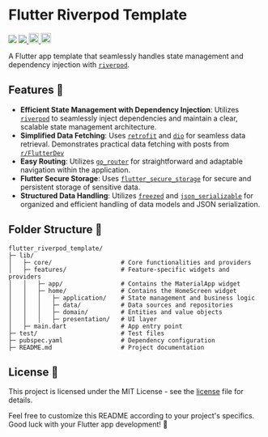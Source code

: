 # Flutter Riverpod Template

<p> 
  <img src="https://github.com/sunenvidiado-nx/flutter-riverpod-template/actions/workflows/test.yaml/badge.svg"/>
  <a href="https://codecov.io/gh/sunenvidiado-nx/flutter-riverpod-template" target="_blank"> 
    <img src="https://img.shields.io/codecov/c/github/sunenvidiado-nx/flutter-riverpod-template"/> 
  </a>
  <a href="https://flutter.dev" target="_blank">
    <img src="https://img.shields.io/badge/Flutter-%2302569B.svg?style=for-the-badge&logo=Flutter" height="20">
  </a>
  <img src="https://img.shields.io/badge/Visual%20Studio%20Code-0078d7.svg?style=for-the-badge&logo=visual-studio-code&logoColor=white" height="20">
</p>

A Flutter app template that seamlessly handles state management and dependency injection with [`riverpod`](https://riverpod.dev).

## Features 🚀

* **Efficient State Management with Dependency Injection**: Utilizes [`riverpod`](https://riverpod.dev) to seamlessly inject dependencies and maintain a clear, scalable state management architecture.
* **Simplified Data Fetching**: Uses [`retrofit`](https://pub.dev/packages/retrofit) and [`dio`](https://pub.dev/packages/dio) for seamless data retrieval. Demonstrates practical data fetching with posts from [`r/FlutterDev`](https://reddit.com/r/flutterdev)
* **Easy Routing**: Utilizes [`go_router`](https://pub.dev/packages/go_router) for straightforward and adaptable navigation within the application.
* **Flutter Secure Storage**: Uses [`flutter_secure_storage`](https://pub.dev/packages/flutter_secure_storage) for secure and persistent storage of sensitive data.
* **Structured Data Handling**: Utilizes [`freezed`](https://pub.dev/packages/freezed) and [`json_serializable`](https://pub.dev/packages/json_serializable) for organized and efficient handling of data models and JSON serialization.

## Folder Structure 📂

```
flutter_riverpod_template/
├─ lib/
│   ├─ core/                   # Core functionalities and providers
│   ├─ features/               # Feature-specific widgets and providers
│   │   ├─ app/                # Contains the MaterialApp widget
│   │   ├─ home/               # Contains the HomeScreen widget
│   │   │   ├─ application/    # State management and business logic
│   │   │   ├─ data/           # Data sources and repositories
│   │   │   ├─ domain/         # Entities and value objects
│   │   │   ├─ presentation/   # UI layer
│   ├─ main.dart               # App entry point 
├─ test/                       # Test files
├─ pubspec.yaml                # Dependency configuration
├─ README.md                   # Project documentation          
```

## License 📝

This project is licensed under the MIT License - see the [license](license) file for details.

Feel free to customize this README according to your project's specifics. Good luck with your Flutter app development! 🌟
